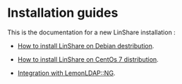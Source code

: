 # Installation guides

This is the documentation for a new LinShare installation :  

* [How to install LinShare on Debian destribution](linshare-install-debian.md).

* [How to install LinShare on CentOs 7 distribution](linshare-install-centos.md).

* [Integration with LemonLDAP::NG](sso.md).

